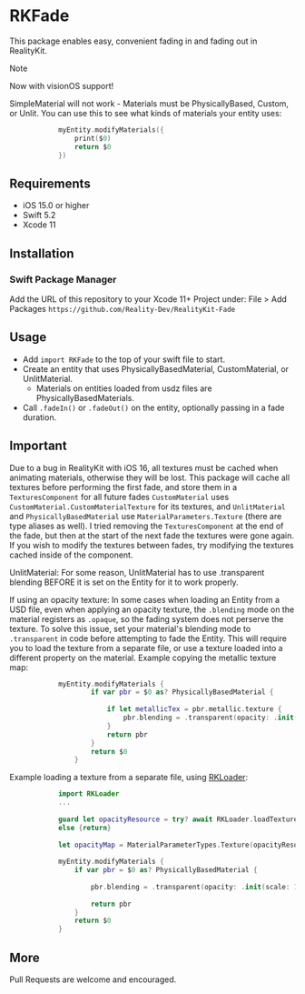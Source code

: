 # RKFade

This package enables easy, convenient fading in and fading out in RealityKit.

> [!NOTE]
> Now with visionOS support!

SimpleMaterial will not work - Materials must be PhysicallyBased, Custom, or Unlit.
You can use this to see what kinds of materials your entity uses:
``` swift
            myEntity.modifyMaterials({
                print($0)
                return $0
            })
```

## Requirements

- iOS 15.0 or higher
- Swift 5.2
- Xcode 11


## Installation

### Swift Package Manager

Add the URL of this repository to your Xcode 11+ Project under:
    File > Add Packages
    `https://github.com/Reality-Dev/RealityKit-Fade`

## Usage

- Add `import RKFade` to the top of your swift file to start.
- Create an entity that uses PhysicallyBasedMaterial, CustomMaterial, or UnlitMaterial.
    - Materials on entities loaded from usdz files are PhysicallyBasedMaterials.
- Call `.fadeIn()` or `.fadeOut()` on the entity, optionally passing in a fade duration.

## Important

Due to a bug in RealityKit with iOS 16, all textures must be cached when animating materials, otherwise they will be lost. This package will cache all textures before performing the first fade, and store them in a `TexturesComponent` for all future fades
`CustomMaterial` uses `CustomMaterial.CustomMaterialTexture` for its textures,
and `UnlitMaterial` and `PhysicallyBasedMaterial` use `MaterialParameters.Texture` (there are type aliases as well).
I tried removing the `TexturesComponent` at the end of the fade, but then at the start of the next fade the textures were gone again.
If you wish to modify the textures between fades, try modifying the textures cached inside of the component.

UnlitMaterial:
For some reason, UnlitMaterial has to use .transparent blending BEFORE it is set on the Entity for it to work properly.

If using an opacity texture:
In some cases when loading an Entity from a USD file, even when applying an opacity texture, the `.blending` mode on the material registers as `.opaque`, so the fading system does not perserve the texture.
To solve this issue, set your material's blending mode to `.transparent` in code before attempting to fade the Entity. This will require you to load the texture from a separate file, or use a texture loaded into a different property on the material.
Example copying the metallic texture map:
``` swift
            myEntity.modifyMaterials {
                    if var pbr = $0 as? PhysicallyBasedMaterial {
                    
                        if let metallicTex = pbr.metallic.texture {
                            pbr.blending = .transparent(opacity: .init(scale: 1.0, texture: .init(metallicTex)))
                        }
                        return pbr
                    }
                    return $0
                }
```
Example loading a texture from a separate file, using [RKLoader](https://github.com/Reality-Dev/RealityKit-Asset-Loading):
``` swift
            import RKLoader
            ...
            
            guard let opacityResource = try? await RKLoader.loadTextureAsync(named: "entity_opacity")
            else {return}
            
            let opacityMap = MaterialParameterTypes.Texture(opacityResource)
            
            myEntity.modifyMaterials {
                if var pbr = $0 as? PhysicallyBasedMaterial {
                
                    pbr.blending = .transparent(opacity: .init(scale: 1.0, texture: opacityMap))
                    
                    return pbr
                }
                return $0
            }
```

## More

Pull Requests are welcome and encouraged.
